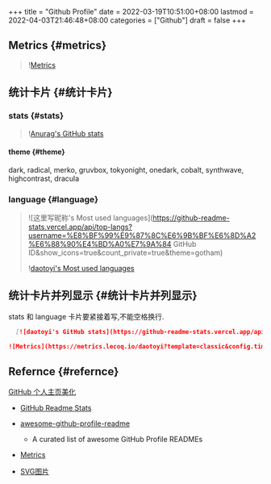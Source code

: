 +++
title = "Github Profile"
date = 2022-03-19T10:51:00+08:00
lastmod = 2022-04-03T21:46:48+08:00
categories = ["Github"]
draft = false
+++

## Metrics {#metrics}

> \![Metrics](<https://metrics.lecoq.io/daotoyi?template=classic&config.timezone=Asia%2FShanghai>)


## 统计卡片 {#统计卡片}


### stats {#stats}

> \![Anurag's GitHub stats](<https://github-readme-stats.vercel.app/api?username=anuraghazra&show_icons=true&theme=radical>)


#### theme {#theme}

dark, radical, merko, gruvbox, tokyonight, onedark, cobalt, synthwave, highcontrast, dracula


### language {#language}

> \![这里写昵称's Most used languages](<https://github-readme-stats.vercel.app/api/top-langs?username=%E8%BF%99%E9%87%8C%E6%9B%BF%E6%8D%A2%E6%88%90%E4%BD%A0%E7%9A%84> GitHub ID&amp;show_icons=true&amp;count_private=true&amp;theme=gotham)
>
> \![daotoyi's Most used languages](<https://github-readme-stats.vercel.app/api/top-langs/?username=daotoyi&layout=compact&hide_border=true&langs_count=10>)


## 统计卡片并列显示 {#统计卡片并列显示}

stats 和 language 卡片要紧接着写,不能空格换行.

```markdown
  [![daotoyi's GitHub stats](https://github-readme-stats.vercel.app/api?username=daotoyi&show_icons=true&theme=dracula)](https://github.com/anuraghazra/github-readme-stats)![daotoyi's Most used languages](https://github-readme-stats.vercel.app/api/top-langs/?username=daotoyi&layout=compact&hide_border=true&langs_count=10)

![Metrics](https://metrics.lecoq.io/daotoyi?template=classic&config.timezone=Asia%2FShanghai)
```


## Refernce {#refernce}

[GitHub 个人主页美化](https://zhuanlan.zhihu.com/p/376158697)

-   [GitHub Readme Stats](https://github.com/anuraghazra/github-readme-stats/blob/master/docs/readme_cn.md)

-   [awesome-github-profile-readme](https://github.com/abhisheknaiidu/awesome-github-profile-readme)
    -   A curated list of awesome GitHub Profile READMEs

-   [Metrics](https://metrics.lecoq.io/)

-   [SVG图片](https://shields.io/)